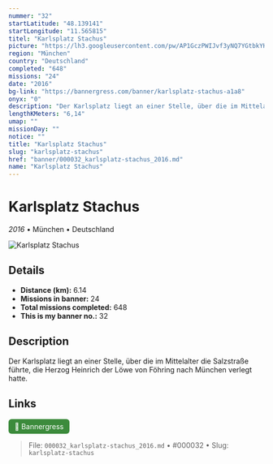 ```yaml
---
nummer: "32"
startLatitude: "48.139141"
startLongitude: "11.565815"
titel: "Karlsplatz Stachus"
picture: "https://lh3.googleusercontent.com/pw/AP1GczPWIJvf3yNQ7YGtbkYHwuMKKWNZ6R6mbm0z_VdMfgE9_SNbXsYFicZX6uUKK2kgGpN-IgRKsL1pv-_aoP3-WAAOqb1DMcHNOw62LS2_2P1i8FBkNx35gKMvAcxSQAyylY0DFZa9db2cgxdUj_QXIyZoLA"
region: "München"
country: "Deutschland"
completed: "648"
missions: "24"
date: "2016"
bg-link: "https://bannergress.com/banner/karlsplatz-stachus-a1a8"
onyx: "0"
description: "Der Karlsplatz liegt an einer Stelle, über die im Mittelalter die Salzstraße führte, die Herzog Heinrich der Löwe von Föhring nach München verlegt hatte."
lengthKMeters: "6,14"
umap: ""
missionDay: ""
notice: ""
title: "Karlsplatz Stachus"
slug: "karlsplatz-stachus"
href: "banner/000032_karlsplatz-stachus_2016.md"
name: "Karlsplatz Stachus"
---
```

# Karlsplatz Stachus

*2016* • München • Deutschland

![Karlsplatz Stachus](https://lh3.googleusercontent.com/pw/AP1GczPWIJvf3yNQ7YGtbkYHwuMKKWNZ6R6mbm0z_VdMfgE9_SNbXsYFicZX6uUKK2kgGpN-IgRKsL1pv-_aoP3-WAAOqb1DMcHNOw62LS2_2P1i8FBkNx35gKMvAcxSQAyylY0DFZa9db2cgxdUj_QXIyZoLA)



## Details
- **Distance (km):** 6.14
- **Missions in banner:** 24
- **Total missions completed:** 648
- **This is my banner no.:** 32



## Description
Der Karlsplatz liegt an einer Stelle, über die im Mittelalter die Salzstraße führte, die Herzog Heinrich der Löwe von Föhring nach München verlegt hatte.



## Links
<a href="https://bannergress.com/banner/karlsplatz-stachus-a1a8" target="_blank" style="display:inline-block;margin-right:8px;padding:6px 12px;background:#3c8b3c;color:#fff;text-decoration:none;border-radius:6px;">🔗 Bannergress</a>



> File: `000032_karlsplatz-stachus_2016.md`
> • #000032
> • Slug: `karlsplatz-stachus`
